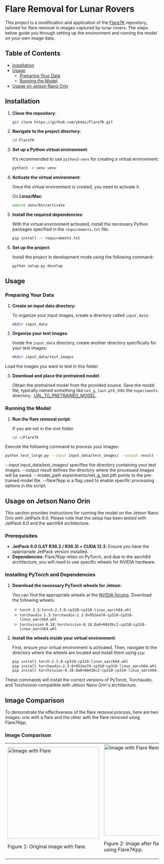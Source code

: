 # Flare Removal for Lunar Rovers

This project is a modification and application of the [Flare7K](https://github.com/ykdai/Flare7K.git) repository, tailored for flare removal in images captured by lunar rovers. The steps below guide you through setting up the environment and running the model on your own image data.

## Table of Contents

- [Installation](#installation)
- [Usage](#usage)
  - [Preparing Your Data](#preparing-your-data)
  - [Running the Model](#running-the-model)
- [Usage on Jetson Nano Orin](#usage-on-jetson-nano-orin)

## Installation

1. **Clone the repository**:

   ```bash
   git clone https://github.com/ykdai/Flare7K.git
2. **Navigate to the project directory**:

   ```bash
   cd Flare7K
3. **Set up a Python virtual environment**:

   It’s recommended to use `python3-venv` for creating a virtual environment:

   ```bash
   python3 -m venv venv

4. **Activate the virtual environment**:

   Once the virtual environment is created, you need to activate it.

   On **Linux/Mac**:

   ```bash
   source venv/bin/activate
5. **Install the required dependencies**:

   With the virtual environment activated, install the necessary Python packages specified in the `requirements.txt` file:

   ```bash
   pip install -r requirements.txt

6. **Set up the project**:

   Install the project in development mode using the following command:

   ```bash
   python setup.py develop
## Usage

### Preparing Your Data

1. **Create an input data directory**:

   To organize your input images, create a directory called `input_data`:

   ```bash
   mkdir input_data

2. **Organize your test images**:

   Inside the `input_data` directory, create another directory specifically for your test images:

   ```bash
   mkdir input_data/test_images

  Load the images you want to test in this folder

3. **Download and place the pretrained model**:

   Obtain the pretrained model from the provided source. Save the model file, typically named something like `net_g_last.pth`, into the `experiments` directory. 
 .[URL_TO_PRETRAINED_MODEL](https://drive.google.com/file/d/17AX9BJ-GS0in9Ey7vw3BVPISm67Rpzho/view?usp=sharing). 


### Running the Model

1. **Run the flare removal script**:

   If you are not in the root folder
   ```bash
   cd ~/Flare7k

  Execute the following command to process your images:

   ```bash
   python test_large.py --input input_data/test_images/ --output result --model_path experiments/net_g_last.pth --flare7kpp
  ```   
--input input_data/test_images/ specifies the directory containing your test images.
--output result defines the directory where the processed images will be saved.
--model_path experiments/net_g_last.pth points to the pre-trained model file.
--flare7kpp is a flag used to enable specific processing options in the script.

## Usage on Jetson Nano Orin

This section provides instructions for running the model on the Jetson Nano Orin with JetPack 6.0. Please note that the setup has been tested with JetPack 6.0 and the aarch64 architecture.

### Prerequisites

- **JetPack 6.0 (L4T R36.2 / R36.3) + CUDA 12.2**: Ensure you have the appropriate JetPack version installed.
- **Dependencies**: Flare7Kpp relies on PyTorch, and due to the aarch64 architecture, you will need to use specific wheels for NVIDIA hardware.

### Installing PyTorch and Dependencies

1. **Download the necessary PyTorch wheels for Jetson**:

   You can find the appropriate wheels at the [NVIDIA forums](https://forums.developer.nvidia.com/t/pytorch-for-jetson/72048). Download the following wheels:

   - `torch 2.3`: `torch-2.3.0-cp310-cp310-linux_aarch64.whl`
   - `torchaudio 2.3`: `torchaudio-2.3.0+952ea74-cp310-cp310-linux_aarch64.whl`
   - `torchvision 0.18`: `torchvision-0.18.0a0+6043bc2-cp310-cp310-linux_aarch64.whl`

2. **Install the wheels inside your virtual environment**:

   First, ensure your virtual environment is activated. Then, navigate to the directory where the wheels are located and install them using `pip`:

   ```bash
   pip install torch-2.3.0-cp310-cp310-linux_aarch64.whl
   pip install torchaudio-2.3.0+952ea74-cp310-cp310-linux_aarch64.whl
   pip install torchvision-0.18.0a0+6043bc2-cp310-cp310-linux_aarch64.whl

These commands will install the correct versions of PyTorch, Torchaudio, and Torchvision compatible with Jetson Nano Orin's architecture.

## Image Comparison

To demonstrate the effectiveness of the flare removal process, here are two images: one with a flare and the other with the flare removed using Flare7Kpp.

### Image Comparison

<table>
<tr>
<td>
    <img src="lunalab1.png" alt="Image with Flare" style="width: 300px;"/>
    <p>Figure 1: Original image with flare.</p>
</td>
<td>
    <img src="lunalab17kpp.png" alt="Image with Flare Removed" style="width: 300px;"/>
    <p>Figure 2: Image after flare removal using Flare7Kpp.</p>
</td>
</tr>
</table>

